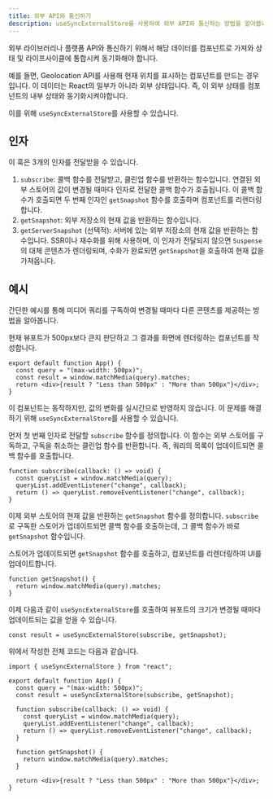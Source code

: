 ```yaml
---
title: 외부 API와 통신하기
description: useSyncExternalStore를 사용하여 외부 API와 통신하는 방법을 알아봅니다.
---
```


외부 라이브러리나 플랫폼 API와 통신하기 위해서 해당 데이터를 컴포넌트로 가져와 상태 및 라이프사이클에 통합시켜 동기화해야 합니다.

예를 들면, Geolocation API를 사용해 현재 위치를 표시하는 컴포넌트를 만드는 경우입니다. 이 데이터는 React의 일부가 아니라 외부 상태입니다. 즉, 이 외부 상태를 컴포넌트의 내부 상태와 동기화시켜야합니다.

이를 위해 `useSyncExternalStore`를 사용할 수 있습니다.

## 인자

이 훅은 3개의 인자를 전달받을 수 있습니다.

1. `subscribe`: 콜백 함수를 전달받고, 클린업 함수를 반환하는 함수입니다. 연결된 외부 스토어의 값이 변경될 때마다 인자로 전달한 콜백 함수가 호출됩니다. 이 콜백 함수가 호출되면 두 번째 인자인 `getSnapshot` 함수를 호출하며 컴포넌트를 리렌더링합니다.
2. `getSnapshot`: 외부 저장소의 현재 값을 반환하는 함수입니다.
3. `getServerSnapshot` (선택적): 서버에 있는 외부 저장소의 현재 값을 반환하는 함수입니다. SSR이나 재수화를 위해 사용하며, 이 인자가 전달되지 않으면 `Suspense`의 대체 콘텐츠가 렌더링되며, 수화가 완료되면 `getSnapshot`을 호출하여 현재 값을 가져옵니다.

## 예시

간단한 예시를 통해 미디어 쿼리를 구독하여 변경될 때마다 다른 콘텐츠를 제공하는 방법을 알아봅니다.

현재 뷰포트가 500px보다 큰지 판단하고 그 결과를 화면에 렌더링하는 컴포넌트를 작성합니다.

```tsx
export default function App() {
  const query = "(max-width: 500px)";
  const result = window.matchMedia(query).matches;
  return <div>{result ? "Less than 500px" : "More than 500px"}</div>;
}
```

이 컴포넌트는 동작하지만, 값의 변화를 실시간으로 반영하지 않습니다. 이 문제를 해결하기 위해 `useSyncExternalStore`를 사용할 수 있습니다.

먼저 첫 번째 인자로 전달할 `subscribe` 함수를 정의합니다. 이 함수는 외부 스토어를 구독하고, 구독을 취소하는 클린업 함수를 반환합니다. 즉, 쿼리의 목록이 업데이트되면 콜백 함수를 호출합니다.

```tsx
function subscribe(callback: () => void) {
  const queryList = window.matchMedia(query);
  queryList.addEventListener("change", callback);
  return () => queryList.removeEventListener("change", callback);
}
```

이제 외부 스토어의 현재 값을 반환하는 `getSnapshot` 함수를 정의합니다. `subscribe`로 구독한 스토어가 업데이트되면 콜백 함수를 호출하는데, 그 콜백 함수가 바로 `getSnapshot` 함수입니다.

스토어가 업데이트되면 `getSnapshot` 함수를 호출하고, 컴포넌트를 리렌더링하여 UI를 업데이트합니다.

```tsx
function getSnapshot() {
  return window.matchMedia(query).matches;
}
```

이제 다음과 같이 `useSyncExternalStore`를 호출하여 뷰포트의 크기가 변경될 때마다 업데이트되는 값을 얻을 수 있습니다.

```tsx
const result = useSyncExternalStore(subscribe, getSnapshot);
```

위에서 작성한 전체 코드는 다음과 같습니다.

```tsx
import { useSyncExternalStore } from "react";

export default function App() {
  const query = "(max-width: 500px)";
  const result = useSyncExternalStore(subscribe, getSnapshot);

  function subscribe(callback: () => void) {
    const queryList = window.matchMedia(query);
    queryList.addEventListener("change", callback);
    return () => queryList.removeEventListener("change", callback);
  }

  function getSnapshot() {
    return window.matchMedia(query).matches;
  }

  return <div>{result ? "Less than 500px" : "More than 500px"}</div>;
}
```
